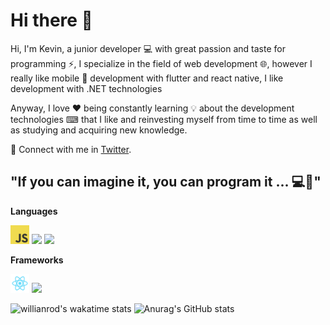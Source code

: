 # Hi there 👋

Hi, I'm Kevin, a junior developer 💻 with great passion and taste for programming ⚡, 
I specialize in the field of web development 🌐, however I really like mobile 📱 
development with flutter and react native, I like development with .NET technologies

Anyway, I love ❤ being constantly learning 💡 about the development technologies ⌨
that I like and reinvesting myself from time to time as well as studying and acquiring new knowledge.

🐣 Connect with me in [Twitter](https://twitter.com/gkevin_y).

## "If you can imagine it, you can program it ... 💻🌟"

**Languages**

<code><img height="30" src="https://raw.githubusercontent.com/github/explore/80688e429a7d4ef2fca1e82350fe8e3517d3494d/topics/javascript/javascript.png"/></code>
<code><img height="30" src="https://avatars.githubusercontent.com/u/6154722?s=200&v=4"/></code>
<code><img height="50" src="https://cdn.worldvectorlogo.com/logos/c.svg"></code>

**Frameworks**

<code><img height="30" src="https://raw.githubusercontent.com/github/explore/80688e429a7d4ef2fca1e82350fe8e3517d3494d/topics/react-native/react-native.png"/></code>
<code><img height="30" src="https://avatars.githubusercontent.com/u/14101776?s=200&v=4"/></code>

![willianrod's wakatime stats](https://github-readme-stats.vercel.app/api/wakatime?username=kevinShogun&hide_progress=false&layout=compact)
![Anurag's GitHub stats](https://github-readme-stats.vercel.app/api?username=kevinShogun&show_icons=true&theme=dark)
<!--
**kevinShogun/kevinShogun** is a ✨ _special_ ✨ repository because its `README.md` (this file) appears on your GitHub profile.

Here are some ideas to get you started:

- 🔭 I’m currently working on ...
- 🌱 I’m currently learning ...
- 👯 I’m looking to collaborate on ...
- 🤔 I’m looking for help with ...
- 💬 Ask me about ...
- 📫 How to reach me: ...
- 😄 Pronouns: ...
- ⚡ Fun fact: ...
-->
